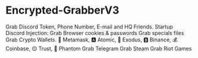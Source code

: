 # Encrypted-GrabberV3
Grab Discord Token, Phone Number, E-mail and HQ Friends.  Startup  Discord Injection:  Grab Browser cookies &amp; passwords  Grab specials files  Grab Crypto Wallets. 🦊 Metamask, 🅰️ Atomic, 👾 Exodus, 🅱️ Binance, 💰 Coinbase, 🟡 Trust, 👻 Phantom  Grab Telegram  Grab Steam  Grab Riot Games
